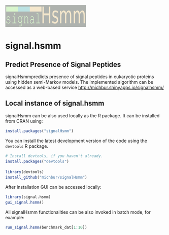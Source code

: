 ![signalHsmm](https://github.com/michbur/signal.hsmm/blob/master/inst/logo.png)

signal.hsmm
=========================
Predict Presence of Signal Peptides
-------------------------

signalHsmmpredicts presence of signal peptides in eukaryotic proteins using
hidden semi-Markov models. The implemented algorithm can be accessed as a web-based service http://michbur.shinyapps.io/signalhsmm/ 

Local instance of signal.hsmm
------------------------
signalHsmm can be also used locally as the R package. It can be installed from CRAN using:

```R
install.packages("signalHsmm")
```

You can install the latest development version of the code using the `devtools` R package.

```R
# Install devtools, if you haven't already.
install.packages("devtools")

library(devtools)
install_github("michbur/signalHsmm")
```

After installation GUI can be accessed locally:

```R
library(signal.hsmm)
gui_signal.hsmm()
```
All signalHsmm functionalities can be also invoked in batch mode, for example:

```R
run_signal.hsmm(benchmark_dat[1:10])
```
